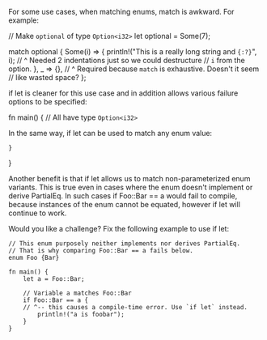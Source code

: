 For some use cases, when matching enums, match is awkward. For example:



// Make `optional` of type `Option<i32>`
let optional = Some(7);

match optional {
    Some(i) => {
        println!("This is a really long string and `{:?}`", i);
        // ^ Needed 2 indentations just so we could destructure
        // `i` from the option.
    },
    _ => {},
    // ^ Required because `match` is exhaustive. Doesn't it seem
    // like wasted space?
};

if let is cleaner for this use case and in addition allows various failure options to be specified:


fn main() {
    // All have type `Option<i32>`


In the same way, if let can be used to match any enum value:


    }
}


Another benefit is that if let allows us to match non-parameterized enum variants. This is true even in cases where the enum doesn't implement or derive PartialEq. In such cases if Foo::Bar == a would fail to compile, because instances of the enum cannot be equated, however if let will continue to work.

Would you like a challenge? Fix the following example to use if let:


```
// This enum purposely neither implements nor derives PartialEq.
// That is why comparing Foo::Bar == a fails below.
enum Foo {Bar}

fn main() {
    let a = Foo::Bar;

    // Variable a matches Foo::Bar
    if Foo::Bar == a {
    // ^-- this causes a compile-time error. Use `if let` instead.
        println!("a is foobar");
    }
}
```


